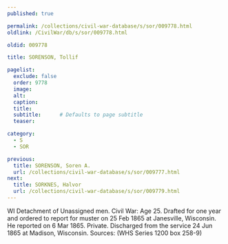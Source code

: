 ```yaml
---
published: true

permalink: /collections/civil-war-database/s/sor/009778.html
oldlink: /CivilWar/db/s/sor/009778.html

oldid: 009778

title: SORENSON, Tollif

pagelist:
  exclude: false
  order: 9778
  image: 
  alt:
  caption:
  title:
  subtitle:      # Defaults to page subtitle
  teaser:

category: 
  - S 
  - SOR

previous:
  title: SORENSON, Soren A.
  url: /collections/civil-war-database/s/sor/009777.html  
next:
  title: SORKNES, Halvor
  url: /collections/civil-war-database/s/sor/009779.html   
---
```

WI Detachment of Unassigned men. Civil War: Age 25. Drafted for one year and ordered to report for muster on 25 Feb 1865 at Janesville, Wisconsin. He reported on 6 Mar 1865. Private. Discharged from the service 24 Jun 1865 at Madison, Wisconsin. Sources: (WHS Series 1200 box 258-9)